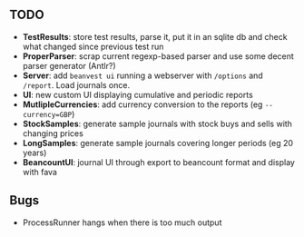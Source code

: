 ## TODO
- **TestResults**: store test results, parse it, put it in an sqlite db and check what changed since previous test run
- **ProperParser**: scrap current regexp-based parser and use some decent parser generator (Antlr?)
- **Server**: add `beanvest ui` running a webserver with `/options` and `/report`. Load journals once.
- **UI**: new custom UI displaying cumulative and periodic reports
- **MutlipleCurrencies**: add currency conversion to the reports (eg `--currency=GBP`)
- **StockSamples**: generate sample journals with stock buys and sells with changing prices
- **LongSamples**: generate sample journals covering longer periods (eg 20 years)
- **BeancountUI**: journal UI through export to beancount format and display with fava

## Bugs
- ProcessRunner hangs when there is too much output